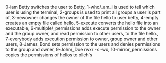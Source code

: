 0-iam Betty switches the user to Betty,
1-who/_am_i is used to tell which user is using the terminal,
2-groups is used to print all groups a user is part of,
3-newowner changes the owner of the file hello to user betty,
4-empty creates an empty file called hello,
5-execute converts the hello file into an executable,
6-multiple/_permissions adds execute permission to the owner and the group owner, and read permission to other users, to the file hello., 7-everybody adds execution permission to owner, group owner and other users, 8-James_Bond sets permission to the users and denies permissions to the group and owner, 9-John/_Doe rwxr -x -wx, 10-mirror_permissions copies the permissions of hellos to olleh's
